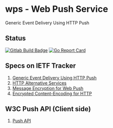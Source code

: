 # wps - Web Push Service

Generic Event Delivery Using HTTP Push

## Status 

[![Gitlab Build Badge](http://example.gitlab.com/namespace/project/badges/branch/build.svg)](http://example.gitlab.com/namespace/project/badges/branch/build.svg)
[![Go Report Card](https://goreportcard.com/badge/gitlab.com/fffd/wps)](https://goreportcard.com/report/gitlab.com/fffd/wps)

## Specs on IETF Tracker

1. [Generic Event Delivery Using HTTP Push](https://datatracker.ietf.org/doc/draft-ietf-webpush-protocol/)
2. [HTTP Alternative Services](https://datatracker.ietf.org/doc/draft-ietf-httpbis-alt-svc/)
3. [Message Encryption for Web Push](https://datatracker.ietf.org/doc/draft-ietf-webpush-encryption/)
4. [Encrypted Content-Encoding for HTTP](https://datatracker.ietf.org/doc/draft-ietf-httpbis-encryption-encoding/)

## W3C Push API (Client side)

1. [Push API](https://w3c.github.io/push-api/)
